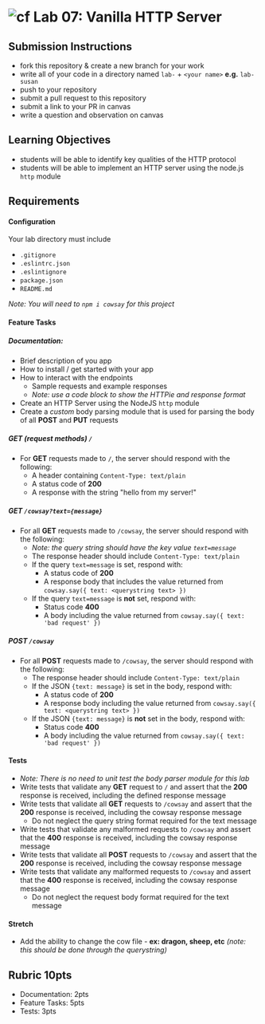 ![cf](https://i.imgur.com/7v5ASc8.png) Lab 07: Vanilla HTTP Server
======

## Submission Instructions
  * fork this repository & create a new branch for your work
  * write all of your code in a directory named `lab-` + `<your name>` **e.g.** `lab-susan`
  * push to your repository
  * submit a pull request to this repository
  * submit a link to your PR in canvas
  * write a question and observation on canvas

## Learning Objectives
* students will be able to identify key qualities of the HTTP protocol
* students will be able to implement an HTTP server using the node.js `http` module

## Requirements
#### Configuration
<!-- list of files, configurations, tools, etc that are required -->
Your lab directory must include
* `.gitignore`
* `.eslintrc.json`
* `.eslintignore`
* `package.json`
* `README.md`

_Note: You will need to `npm i cowsay` for this project_

#### Feature Tasks
##### Documentation:
  - Brief description of you app
  - How to install / get started with your app
  - How to interact with the endpoints
      - Sample requests and example responses
      - _Note: use a code block to show the HTTPie and response format_
  - Create an HTTP Server using the NodeJS `http` module
  - Create a *custom* body parsing module that is used for parsing the body of all **POST** and **PUT** requests

##### GET (request methods) `/`
* For **GET** requests made to `/`, the server should respond with the following:
    * A header containing `Content-Type: text/plain`
    * A status code of **200**
    * A response with the string "hello from my server!"

##### GET `/cowsay?text={message}`
* For all **GET** requests made to `/cowsay`, the server should respond with the following:
    * _Note: the query string should have the key value `text=message`_
    * The response header should include `Content-Type: text/plain`
    * If the query `text=message` is set, respond with:
        * A status code of **200**
        * A response body that includes the value returned from `cowsay.say({ text: <querystring text> })`
    * If the query `text=message` is **not** set, respond with:
        * Status code **400**
        * A body including the value returned from `cowsay.say({ text: 'bad request' })`

##### POST `/cowsay`
* For all **POST** requests made to `/cowsay`, the server should respond with the following:
    * The response header should include `Content-Type: text/plain`
    * If the JSON `{text: message}` is set in the body, respond with:
        * A status code of **200**
        * A response body including the value returned from `cowsay.say({ text: <querystring text> })`
    * If the JSON `{text: message}` is **not** set in the body, respond with:
        * Status code **400**
        * A body including the value returned from `cowsay.say({ text: 'bad request' })`

#### Tests
* _Note: There is no need to unit test the body parser module for this lab_
* Write tests that validate any **GET** request to `/` and assert that the **200** response is received, including the defined response message
* Write tests that validate all **GET** requests to `/cowsay` and assert that the **200** response is received, including the cowsay response message
    - Do not neglect the query string format required for the text message
* Write tests that validate any malformed requests to `/cowsay` and assert that the **400** response is received, including the cowsay response message
* Write tests that validate all **POST** requests to `/cowsay` and assert that the **200** response is received, including the cowsay response message
* Write tests that validate any malformed requests to `/cowsay` and assert that the **400** response is received, including the cowsay response message
    - Do not neglect the request body format required for the text message

#### Stretch
* Add the ability to change the cow file - **ex: dragon, sheep, etc** _(note: this should be done through the querystring)_

## Rubric 10pts
* Documentation: 2pts
* Feature Tasks: 5pts
* Tests: 3pts
